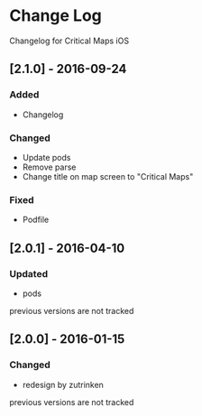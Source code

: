 # Change Log
Changelog for Critical Maps iOS

## [2.1.0] - 2016-09-24
### Added
- Changelog

### Changed
- Update pods
- Remove parse
- Change title on map screen to "Critical Maps"

### Fixed
- Podfile

## [2.0.1] - 2016-04-10
### Updated
- pods

previous versions are not tracked

## [2.0.0] - 2016-01-15
### Changed
- redesign by zutrinken

previous versions are not tracked